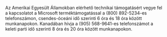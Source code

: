 Az Amerikai Egyesült Államokban elérhető technikai támogatásért vegye fel a kapcsolatot a Microsoft terméktámogatással a (800) 892-5234-es telefonszámon, csendes-óceáni idő szerinti 6 óra és 18 óra között munkanapokon. Kanadában hívja a (905) 568-9641-es telefonszámot a keleti parti idő szerinti 8 óra és 20 óra között munkanapokon.

<!--HONumber=Oct16_HO1-->


